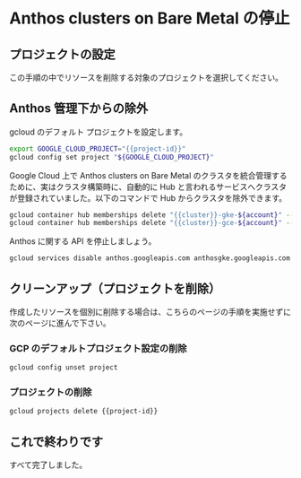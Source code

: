 # Anthos clusters on Bare Metal の停止

<walkthrough-watcher-constant key="region" value="asia-northeast1"></walkthrough-watcher-constant>
<walkthrough-watcher-constant key="zone" value="asia-northeast1-c"></walkthrough-watcher-constant>
<walkthrough-watcher-constant key="sa" value="sa-anthos-ac"></walkthrough-watcher-constant>
<walkthrough-watcher-constant key="cluster" value="anthos"></walkthrough-watcher-constant>

## プロジェクトの設定

この手順の中でリソースを削除する対象のプロジェクトを選択してください。

<walkthrough-project-billing-setup permissions="compute.googleapis.com"></walkthrough-project-billing-setup>

## Anthos 管理下からの除外

gcloud のデフォルト プロジェクトを設定します。

```bash
export GOOGLE_CLOUD_PROJECT="{{project-id}}"
gcloud config set project "${GOOGLE_CLOUD_PROJECT}"
```

Google Cloud 上で Anthos clusters on Bare Metal のクラスタを統合管理するために、実はクラスタ構築時に、自動的に Hub と言われるサービスへクラスタが登録されていました。以下のコマンドで Hub からクラスタを除外できます。

```bash
gcloud container hub memberships delete "{{cluster}}-gke-${account}" --quiet
gcloud container hub memberships delete "{{cluster}}-gce-${account}" --quiet
```

Anthos に関する API を停止しましょう。

```bash
gcloud services disable anthos.googleapis.com anthosgke.googleapis.com
```

## クリーンアップ（プロジェクトを削除）

作成したリソースを個別に削除する場合は、こちらのページの手順を実施せずに次のページに進んで下さい。

### GCP のデフォルトプロジェクト設定の削除

```bash
gcloud config unset project
```

### プロジェクトの削除

```bash
gcloud projects delete {{project-id}}
```

## これで終わりです

<walkthrough-conclusion-trophy></walkthrough-conclusion-trophy>

すべて完了しました。
